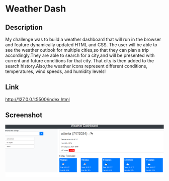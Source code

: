 # Weather Dash

## Description

My challenge was to build a weather dashboard that will run in the browser and feature dynamically updated HTML and CSS. The user will be able to see the weather outlook for multiple cities,so that they can plan a trip accordingly.They are able to search for a city,and will be presented with current and future conditions for that city. That city is then added to the search history.Also,the weather icons represent different conditions, temperatures, wind speeds, and humidity levels!

## Link

http://127.0.0.1:5500/index.html

## Screenshot

![alt text](image.png)
